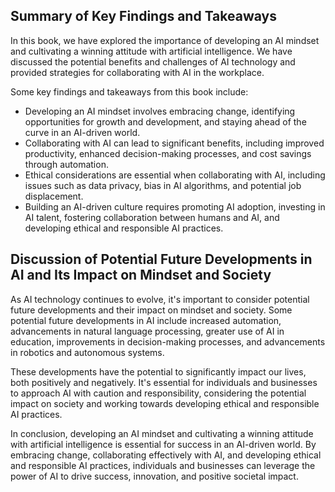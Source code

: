 

Summary of Key Findings and Takeaways
-------------------------------------

In this book, we have explored the importance of developing an AI mindset and cultivating a winning attitude with artificial intelligence. We have discussed the potential benefits and challenges of AI technology and provided strategies for collaborating with AI in the workplace.

Some key findings and takeaways from this book include:

* Developing an AI mindset involves embracing change, identifying opportunities for growth and development, and staying ahead of the curve in an AI-driven world.
* Collaborating with AI can lead to significant benefits, including improved productivity, enhanced decision-making processes, and cost savings through automation.
* Ethical considerations are essential when collaborating with AI, including issues such as data privacy, bias in AI algorithms, and potential job displacement.
* Building an AI-driven culture requires promoting AI adoption, investing in AI talent, fostering collaboration between humans and AI, and developing ethical and responsible AI practices.

Discussion of Potential Future Developments in AI and Its Impact on Mindset and Society
---------------------------------------------------------------------------------------

As AI technology continues to evolve, it's important to consider potential future developments and their impact on mindset and society. Some potential future developments in AI include increased automation, advancements in natural language processing, greater use of AI in education, improvements in decision-making processes, and advancements in robotics and autonomous systems.

These developments have the potential to significantly impact our lives, both positively and negatively. It's essential for individuals and businesses to approach AI with caution and responsibility, considering the potential impact on society and working towards developing ethical and responsible AI practices.

In conclusion, developing an AI mindset and cultivating a winning attitude with artificial intelligence is essential for success in an AI-driven world. By embracing change, collaborating effectively with AI, and developing ethical and responsible AI practices, individuals and businesses can leverage the power of AI to drive success, innovation, and positive societal impact.
